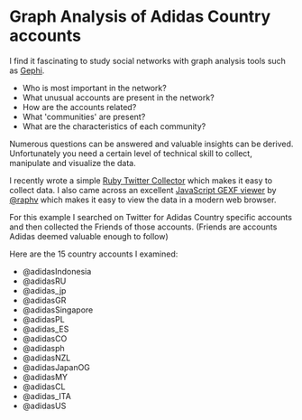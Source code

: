 Graph Analysis of Adidas Country accounts
==========

I find it fascinating to study social networks with graph analysis tools such as [Gephi](http://gephi.org). 

* Who is most important in the network? 
* What unusual accounts are present in the network?
* How are the accounts related? 
* What 'communities' are present? 
* What are the characteristics of each community? 

Numerous questions can be answered and valuable insights can be derived. Unfortunately you need a certain level of technical skill to collect, manipulate and visualize the data. 

I recently wrote a simple [Ruby Twitter Collector](https://github.com/mjfreshyfresh/twitter_collector) which makes it easy to collect data. I also came across an excellent [JavaScript GEXF viewer](https://github.com/raphv/gexf-js) by [@raphv](http://twitter.com/raphv) which makes it easy to view the data in a modern web browser.

For this example I searched on Twitter for Adidas Country specific accounts and then collected the Friends of those accounts. (Friends are accounts Adidas deemed valuable enough to follow)

Here are the 15 country accounts I examined:
* @adidasIndonesia
* @adidasRU
* @adidas_jp
* @adidasGR
* @adidasSingapore
* @adidasPL
* @adidas_ES
* @adidasCO
* @adidasph
* @adidasNZL
* @adidasJapanOG
* @adidasMY
* @adidasCL
* @adidas_ITA
* @adidasUS
